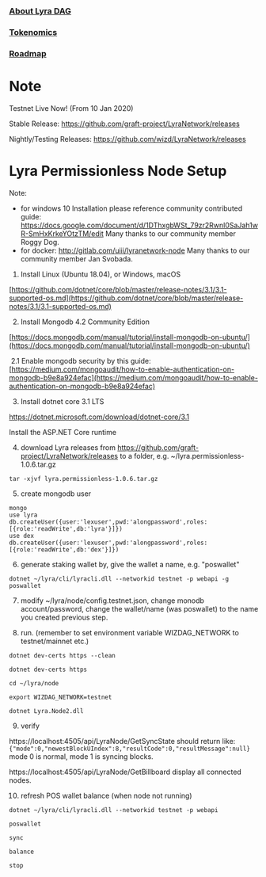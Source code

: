### [About Lyra DAG](https://github.com/graft-project/LyraNetwork/wiki)
### [Tokenomics](https://github.com/graft-project/LyraNetwork/wiki/Tokenomics)
### [Roadmap](https://github.com/graft-project/LyraNetwork/wiki/Roadmap)

# Note
Testnet Live Now! (From 10 Jan 2020)

Stable Release: https://github.com/graft-project/LyraNetwork/releases

Nightly/Testing Releases: https://github.com/wizd/LyraNetwork/releases

# Lyra Permissionless Node Setup

Note: 

* for windows 10 Installation please reference community contributed guide: https://docs.google.com/document/d/1DThxgbWSt_79zr2Rwnl0SaJah1wR-SmHxKrkeYOtzTM/edit Many thanks to our community member Roggy Dog.
* for docker: http://gitlab.com/uiii/lyranetwork-node Many thanks to our community member Jan Svobada.

1. Install Linux (Ubuntu 18.04), or Windows, macOS

[https://github.com/dotnet/core/blob/master/release-notes/3.1/3.1-supported-os.md](https://github.com/dotnet/core/blob/master/release-notes/3.1/3.1-supported-os.md)

2. Install Mongodb 4.2 Community Edition

[https://docs.mongodb.com/manual/tutorial/install-mongodb-on-ubuntu/](https://docs.mongodb.com/manual/tutorial/install-mongodb-on-ubuntu/)

​	2.1 Enable mongodb security by this guide: [https://medium.com/mongoaudit/how-to-enable-authentication-on-mongodb-b9e8a924efac](https://medium.com/mongoaudit/how-to-enable-authentication-on-mongodb-b9e8a924efac)

3. Install dotnet core 3.1 LTS

https://dotnet.microsoft.com/download/dotnet-core/3.1

Install the ASP.NET Core runtime

4. download Lyra releases from https://github.com/graft-project/LyraNetwork/releases to a folder, e.g. ~/lyra.permissionless-1.0.6.tar.gz

`tar -xjvf lyra.permissionless-1.0.6.tar.gz`

5. create mongodb user

`mongo`  
`use lyra`  
`db.createUser({user:'lexuser',pwd:'alongpassword',roles:[{role:'readWrite',db:'lyra'}]})`  
`use dex`  
`db.createUser({user:'lexuser',pwd:'alongpassword',roles:[{role:'readWrite',db:'dex'}]})`

6. generate staking wallet by, give the wallet a name, e.g. "poswallet"

`dotnet ~/lyra/cli/lyracli.dll --networkid testnet -p webapi -g poswallet`

7. modify ~/lyra/node/config.testnet.json, change monodb account/password, change the wallet/name (was poswallet) to the name you created previous step.


8. run. (remember to set environment variable WIZDAG_NETWORK to testnet/mainnet etc.)

`dotnet dev-certs https --clean`

`dotnet dev-certs https`

`cd ~/lyra/node`

`export WIZDAG_NETWORK=testnet`

`dotnet Lyra.Node2.dll`

9. verify

https://localhost:4505/api/LyraNode/GetSyncState
should return like:
`{"mode":0,"newestBlockUIndex":8,"resultCode":0,"resultMessage":null}`
mode 0 is normal, mode 1 is syncing blocks.

https://localhost:4505/api/LyraNode/GetBillboard
display all connected nodes.

10. refresh POS wallet balance (when node not running)

`dotnet ~/lyra/cli/lyracli.dll --networkid testnet -p webapi`

`poswallet`

`sync`

`balance`

`stop`




